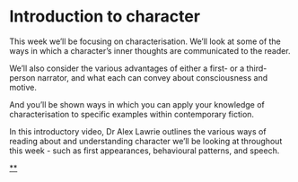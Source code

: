 # Introduction to character

This week we’ll be focusing on characterisation. We’ll look at some of the ways in which a character’s inner thoughts are communicated to the reader.

We’ll also consider the various advantages of either a first- or a third-person narrator, and what each can convey about consciousness and motive.

And you’ll be shown ways in which you can apply your knowledge of characterisation to specific examples within contemporary fiction.

In this introductory video, Dr Alex Lawrie outlines the various ways of reading about and understanding character we’ll be looking at throughout this week - such as first appearances, behavioural patterns, and speech.

[**](https://www.futurelearn.com/courses/how-to-read-a-novel/1/steps/185666#fl-comments)